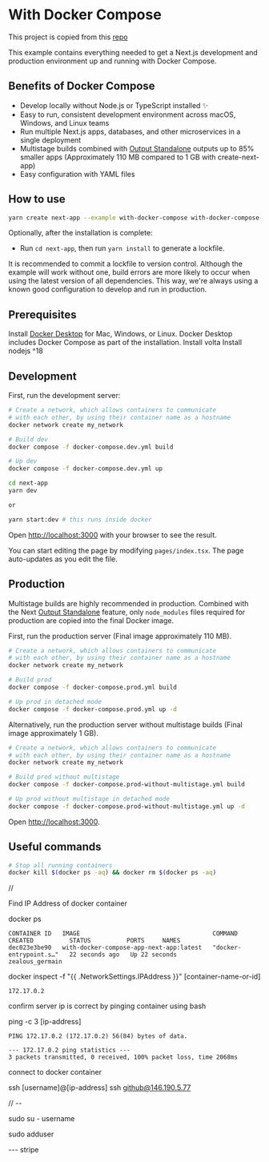 # With Docker Compose

This project is copied from this [repo](https://github.com/vercel/next.js/tree/canary/examples/with-docker-compose)

This example contains everything needed to get a Next.js development and production environment up and running with Docker Compose.

## Benefits of Docker Compose

- Develop locally without Node.js or TypeScript installed ✨
- Easy to run, consistent development environment across macOS, Windows, and Linux teams
- Run multiple Next.js apps, databases, and other microservices in a single deployment
- Multistage builds combined with [Output Standalone](https://nextjs.org/docs/advanced-features/output-file-tracing#automatically-copying-traced-files) outputs up to 85% smaller apps (Approximately 110 MB compared to 1 GB with create-next-app)
- Easy configuration with YAML files

## How to use

```bash
yarn create next-app --example with-docker-compose with-docker-compose-app
```

Optionally, after the installation is complete:

- Run `cd next-app`, then run `yarn install` to generate a lockfile.

It is recommended to commit a lockfile to version control. Although the example will work without one, build errors are more likely to occur when using the latest version of all dependencies. This way, we're always using a known good configuration to develop and run in production.

## Prerequisites

Install [Docker Desktop](https://docs.docker.com/get-docker) for Mac, Windows, or Linux. Docker Desktop includes Docker Compose as part of the installation.
Install volta
Install nodejs ^18

## Development

First, run the development server:

```bash
# Create a network, which allows containers to communicate
# with each other, by using their container name as a hostname
docker network create my_network

# Build dev
docker compose -f docker-compose.dev.yml build

# Up dev
docker compose -f docker-compose.dev.yml up

cd next-app
yarn dev

or

yarn start:dev # this runs inside docker
```

Open [http://localhost:3000](http://localhost:3000) with your browser to see the result.

You can start editing the page by modifying `pages/index.tsx`. The page auto-updates as you edit the file.

## Production

Multistage builds are highly recommended in production. Combined with the Next [Output Standalone](https://nextjs.org/docs/advanced-features/output-file-tracing#automatically-copying-traced-files) feature, only `node_modules` files required for production are copied into the final Docker image.

First, run the production server (Final image approximately 110 MB).

```bash
# Create a network, which allows containers to communicate
# with each other, by using their container name as a hostname
docker network create my_network

# Build prod
docker compose -f docker-compose.prod.yml build

# Up prod in detached mode
docker compose -f docker-compose.prod.yml up -d
```

Alternatively, run the production server without multistage builds (Final image approximately 1 GB).

```bash
# Create a network, which allows containers to communicate
# with each other, by using their container name as a hostname
docker network create my_network

# Build prod without multistage
docker compose -f docker-compose.prod-without-multistage.yml build

# Up prod without multistage in detached mode
docker compose -f docker-compose.prod-without-multistage.yml up -d
```

Open [http://localhost:3000](http://localhost:3000).

## Useful commands

```bash
# Stop all running containers
docker kill $(docker ps -aq) && docker rm $(docker ps -aq)
```

//

Find IP Address of docker container

docker ps

```
CONTAINER ID   IMAGE                                     COMMAND                  CREATED          STATUS          PORTS     NAMES
dec023e3be90   with-docker-compose-app-next-app:latest   "docker-entrypoint.s…"   22 seconds ago   Up 22 seconds             zealous_germain
```

docker inspect -f "{{ .NetworkSettings.IPAddress }}" [container-name-or-id]

```
172.17.0.2
```

confirm server ip is correct by pinging container using bash

ping -c 3 [ip-address]

```
PING 172.17.0.2 (172.17.0.2) 56(84) bytes of data.

--- 172.17.0.2 ping statistics ---
3 packets transmitted, 0 received, 100% packet loss, time 2068ms
```

connect to docker container

ssh [username]@[ip-address]
ssh github@146.190.5.77

// --

sudo su - username

sudo adduser

--- stripe
